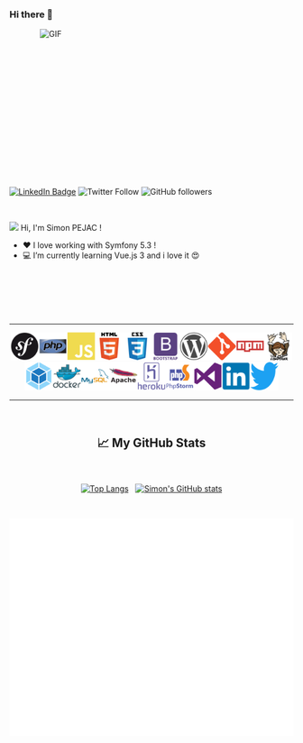### Hi there 👋

<!--
**SimonP35/SimonP35** is a ✨ _special_ ✨ repository because its `README.md` (this file) appears on your GitHub profile.

Here are some ideas to get you started:

- 🔭 I’m currently working on ...
- 🌱 I’m currently learning ...
- 👯 I’m looking to collaborate on ...
- 🤔 I’m looking for help with ...
- 💬 Ask me about ...
- 📫 How to reach me: ...
- 😄 Pronouns: ...
- ⚡ Fun fact: ...
-->

<img align="right" alt="GIF" src="https://github.com/abhisheknaiidu/abhisheknaiidu/blob/master/code.gif?raw=true" width="450" height="280" />

[![LinkedIn Badge](https://img.shields.io/badge/LinkedIn-Profile-informational?style=for-the-badge&logo=linkedin&logoColor=white&color=0D76A8)](https://www.linkedin.com/in/simon-pejac-04305645/) ![Twitter Follow](https://img.shields.io/twitter/follow/Simon_P35?color=orange&label=Follow%20Me%20on%20Twitter%20%21&style=for-the-badge) ![GitHub followers](https://img.shields.io/github/followers/SimonP35?style=for-the-badge)
 
<p>&nbsp;</p>  

<img src="https://raw.githubusercontent.com/MartinHeinz/MartinHeinz/master/wave.gif" width="30px"> Hi, I'm Simon PEJAC !

- ❤ I love working with Symfony 5.3 !
- 💻 I’m currently learning Vue.js 3 and i love it 😍

<p>&nbsp;</p>  
<p>&nbsp;</p>  
<p>&nbsp;</p>  

--------

<p align="center">
<img src="https://github.com/devicons/devicon/blob/master/icons/symfony/symfony-original.svg" alt="Symfony Logo" width="50" height="50"/><img src="https://github.com/devicons/devicon/blob/master/icons/php/php-original.svg" alt="PHP Logo" width="50" height="50"/><img src="https://github.com/devicons/devicon/blob/master/icons/javascript/javascript-plain.svg" alt="Javascript Logo" width="50" height="50"/><img src="https://github.com/devicons/devicon/blob/master/icons/html5/html5-original-wordmark.svg" alt="HTML5 Logo" width="50" height="50"/><img src="https://github.com/devicons/devicon/blob/master/icons/css3/css3-original-wordmark.svg" alt="CSS3 Logo" width="50" height="50"/><img src="https://github.com/devicons/devicon/blob/master/icons/bootstrap/bootstrap-plain-wordmark.svg" alt="Bootstrap Logo" width="50" height="50"/><img src="https://github.com/devicons/devicon/blob/master/icons/wordpress/wordpress-plain.svg" alt="Wordpress Logo" width="50" height="50"/><img src="https://github.com/devicons/devicon/blob/master/icons/git/git-original.svg" alt="Git Logo" width="50" height="50"/><img src="https://github.com/devicons/devicon/blob/master/icons/npm/npm-original-wordmark.svg" alt="Npm Logo" width="50" height="50"/><img src="https://github.com/devicons/devicon/blob/master/icons/composer/composer-original.svg" alt="Composer Logo" width="50" height="50"/><img src="https://github.com/devicons/devicon/blob/master/icons/webpack/webpack-original.svg" alt="Webpack Logo" width="50" height="50"/><img src="https://github.com/devicons/devicon/blob/master/icons/docker/docker-original-wordmark.svg" alt="Docker Logo" width="50" height="50"/><img src="https://github.com/devicons/devicon/blob/master/icons/mysql/mysql-original-wordmark.svg" alt="MySQL Logo" width="50" height="50"/><img src="https://github.com/devicons/devicon/blob/master/icons/apache/apache-original-wordmark.svg" alt="Apache Logo" width="50" height="50"/><img src="https://github.com/devicons/devicon/blob/master/icons/heroku/heroku-original-wordmark.svg" alt="Heroku Logo" width="50" height="50"/><img src="https://github.com/devicons/devicon/blob/master/icons/phpstorm/phpstorm-original-wordmark.svg" alt="PHPStorm Logo" width="50" height="50"/><img src="https://github.com/devicons/devicon/blob/master/icons/visualstudio/visualstudio-plain.svg" alt="VSCode Logo" width="50" height="50"/><img src="https://github.com/devicons/devicon/blob/master/icons/linkedin/linkedin-original.svg" alt="Linkedin Logo" width="50" height="50"/><img src="https://github.com/devicons/devicon/blob/master/icons/twitter/twitter-original.svg" alt="Twitter Logo" width="50" height="50"/><imgsrc="https://github.com/devicons/devicon/blob/master/icons/linux/linux-original.svg" alt="Linux Logo" width="50" height="50"/><img
</p>

--------

<p>&nbsp;</p>  
  
## <p align=center>&#x1f4c8; My GitHub Stats</p>
 
<p>&nbsp;</p>  
 
<div align="center">
  
[![Top Langs](https://github-readme-stats.vercel.app/api/top-langs/?username=SimonP35&hide=java,html&theme=cobalt&bg_color=202020&title_color=FF5C8A)](https://github.com/anuraghazra/github-readme-stats)  &nbsp;  [![Simon's GitHub stats](https://github-readme-stats.vercel.app/api?username=SimonP35&theme=cobalt&bg_color=202020&text_color=00E0E0&title_color=FF5C8A)](https://github.com/anuraghazra/github-readme-stats)

<p>&nbsp;</p>  

![Metrics](https://github.com/YohannHommet/YohannHommet/blob/main/github-metrics.svg)

</div>
